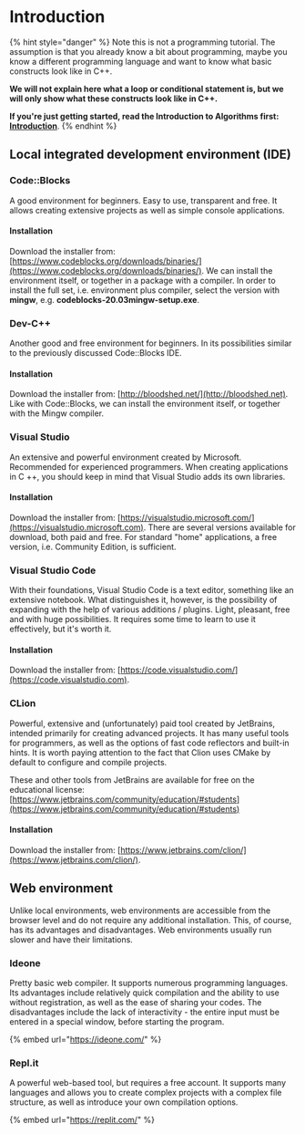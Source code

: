 # Introduction

{% hint style="danger" %}
Note this is not a programming tutorial. The assumption is that you already know a bit about programming, maybe you know a different programming language and want to know what basic constructs look like in C++.

**We will not explain here what a loop or conditional statement is, but we will only show what these constructs look like in C++.**

**If you're just getting started, read the Introduction to Algorithms first:** [**Introduction**](../../../algorithms/introduction/).
{% endhint %}

## Local integrated development environment (IDE)

### Code::Blocks

A good environment for beginners. Easy to use, transparent and free. It allows creating extensive projects as well as simple console applications.

#### Installation

Download the installer from: [https://www.codeblocks.org/downloads/binaries/](https://www.codeblocks.org/downloads/binaries/). We can install the environment itself, or together in a package with a compiler. In order to install the full set, i.e. environment plus compiler, select the version with **mingw**, e.g. **codeblocks-20.03mingw-setup.exe**.

### **Dev-C++**

Another good and free environment for beginners. In its possibilities similar to the previously discussed Code::Blocks IDE.

#### Installation

Download the installer from: [http://bloodshed.net/](http://bloodshed.net). Like with Code::Blocks, we can install the environment itself, or together with the Mingw compiler.

### Visual Studio

An extensive and powerful environment created by Microsoft. Recommended for experienced programmers. When creating applications in C ++, you should keep in mind that Visual Studio adds its own libraries.

#### Installation

Download the installer from: [https://visualstudio.microsoft.com/](https://visualstudio.microsoft.com). There are several versions available for download, both paid and free. For standard "home" applications, a free version, i.e. Community Edition, is sufficient.

### Visual Studio Code

With their foundations, Visual Studio Code is a text editor, something like an extensive notebook. What distinguishes it, however, is the possibility of expanding with the help of various additions / plugins. Light, pleasant, free and with huge possibilities. It requires some time to learn to use it effectively, but it's worth it.

#### Installation

Download the installer from: [https://code.visualstudio.com/](https://code.visualstudio.com).

### CLion

Powerful, extensive and (unfortunately) paid tool created by JetBrains, intended primarily for creating advanced projects. It has many useful tools for programmers, as well as the options of fast code reflectors and built-in hints. It is worth paying attention to the fact that Clion uses CMake by default to configure and compile projects.

These and other tools from JetBrains are available for free on the educational license: [https://www.jetbrains.com/community/education/#students](https://www.jetbrains.com/community/education/#students)

#### Installation

Download the installer from: [https://www.jetbrains.com/clion/](https://www.jetbrains.com/clion/).

## Web environment

Unlike local environments, web environments are accessible from the browser level and do not require any additional installation. This, of course, has its advantages and disadvantages. Web environments usually run slower and have their limitations. 

### Ideone

Pretty basic web compiler. It supports numerous programming languages. Its advantages include relatively quick compilation and the ability to use without registration, as well as the ease of sharing your codes. The disadvantages include the lack of interactivity - the entire input must be entered in a special window, before starting the program.

{% embed url="https://ideone.com/" %}

### Repl.it

A powerful web-based tool, but requires a free account. It supports many languages and allows you to create complex projects with a complex file structure, as well as introduce your own compilation options.

{% embed url="https://replit.com/" %}
